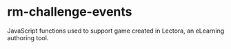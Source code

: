 # rm-challenge-events
JavaScript functions used to support game created in Lectora, an eLearning authoring tool.

